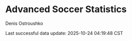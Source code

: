 # Advanced Soccer Statistics
Denis Ostroushko

<!-- gfm -->

Last successful data update: 2025-10-24 04:19:48 CST
